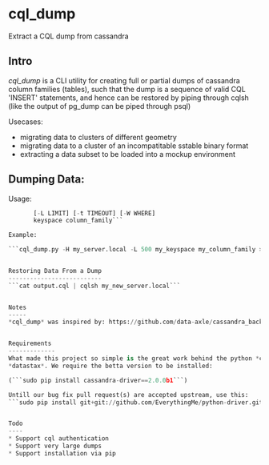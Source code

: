 cql_dump
========

Extract a CQL dump from cassandra

Intro
-----
*cql_dump* is a CLI utility for creating full or partial dumps
of cassandra column families (tables), such that the dump is
a sequence of valid CQL 'INSERT' statements, and hence can be
restored by piping through cqlsh (like the output of pg_dump can be
piped through psql)

Usecases:
* migrating data to clusters of different geometry
* migrating data to a cluster of an incompatitable sstable binary format
* extracting a data subset to be loaded into a mockup environment

Dumping Data:
-------------
Usage:

```cql_dump.py [-h] [-d] [-H HOSTS] [-p PORT]
	   [-L LIMIT] [-t TIMEOUT] [-W WHERE]
       keyspace column_family```

Example:

```cql_dump.py -H my_server.local -L 500 my_keyspace my_column_family > output.cql```


Restoring Data From a Dump
--------------------------
```cat output.cql | cqlsh my_new_server.local```


Notes
-----
*cql_dump* was inspired by: https://github.com/data-axle/cassandra_backup


Requirements
-------------
What made this project so simple is the great work behind the python *cassandra-driver* by
*datastax*. We require the betta version to be installed:

(```sudo pip install cassandra-driver==2.0.0b1```)

Untill our bug fix pull request(s) are accepted upstream, use this:
```sudo pip install git+git://github.com/EverythingMe/python-driver.git```


Todo
----
* Support cql authentication
* Support very large dumps
* Support installation via pip

